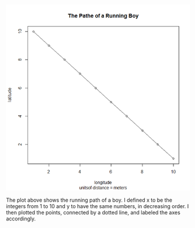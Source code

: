 ![](running_boy.png)

The plot above shows the running path of a boy. I defined x to be the integers from 1 to 10 and y to have the same numbers, in decreasing order. I then plotted the points, connected by a dotted line, and labeled the axes accordingly.

